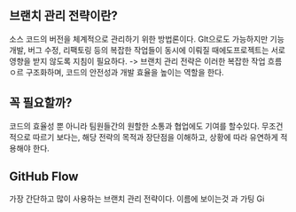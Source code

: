 ## 브랜치 관리 전략이란?
소스 코드의 버전을 체계적으로 관리하기 위한 방법론이다. GIt으로도 가능하지만 기능개발, 버그 수정, 리팩토링 등의 복잡한 작업들이 동시에 이뤄질 때에도프로젝트는 서로 영향을 받지 않도록 지침이 필요하다. -> 브랜치 관리 전략은 이러한 복잡한 작업 흐름ㅇ르 구조화하며, 코드의 안전성과 개발 효율을 높이는 역할을 한다.

## 꼭 필요할까?
코드의 효율성 뿐 아니라 팀원들간의 원할한 소통과 협업에도 기여를 할수있다. 무조건적으로 따르기 보다는, 해당 전략의 목적과 장단점을 이해하고, 상황에 따라 유연하게 적용해야 한다.

## GitHub Flow
가장 간단하고 많이 사용하는 브랜치 관리 전략이다.
이름에 보이는것 과 가팅 Gi